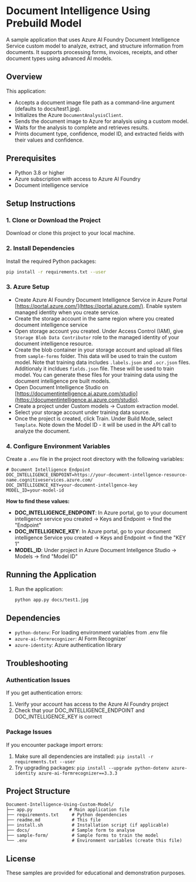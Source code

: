 # Document Intelligence Using Prebuild Model

A sample application that uses Azure AI Foundry Document Intelligence Service custom model to analyze, extract, and structure information from documents. It supports processing forms, invoices, receipts, and other document types using advanced AI models.

## Overview

This application:
- Accepts a document image file path as a command-line argument (defaults to docs/test1.jpg).
- Initializes the Azure `DocumentAnalysisClient`.
- Sends the document image to Azure for analysis using a custom model.
- Waits for the analysis to complete and retrieves results.
- Prints document type, confidence, model ID, and extracted fields with their values and confidence.


## Prerequisites

- Python 3.8 or higher
- Azure subscription with access to Azure AI Foundry
- Document intelligence service


## Setup Instructions

### 1. Clone or Download the Project

Download or clone this project to your local machine.

### 2. Install Dependencies

Install the required Python packages:

```bash
pip install -r requirements.txt --user
```

### 3. Azure Setup 
- Create Azure AI Foundry Document Intelligence Service in Azure Portal [https://portal.azure.com/](https://portal.azure.com/). Enable system managed identity when you create service. 
- Create the storage account in the same region where you created document intelligence service
- Open storage account you created. Under Access Control (IAM), give `Storage Blob Data Contributor` role to the managed identity of your document intelligence resource. 
- Create the blob container in your storage account and upload all files from `sample-forms` folder. This data will be used to train the custom model. Note that training data includes `.labels.json` and `.ocr.json` files. Additionaly it incldues `fields.json` file. These will be used to train model. You can generate these files for your training data using the document intelligence pre built models. 
- Open Document Intelligence Studio on [https://documentintelligence.ai.azure.com/studio](https://documentintelligence.ai.azure.com/studio).
- Create a project under Custom models → Custom extraction model.
- Select your storage account under training data source.
- Once the project is created, click Train. Under Build Mode, select `Template`. Note down the Model ID - it will be used in the API call to analyze the document.


### 4. Configure Environment Variables

Create a `.env` file in the project root directory with the following variables:

```env
# Document Intelligence Endpoint
DOC_INTELLIGENCE_ENDPOINT=https://your-document-intellgence-resource-name.cognitiveservices.azure.com/
DOC_INTELLIGENCE_KEY=your-document-intellgence-key
MODEL_ID=your-model-id
```

**How to find these values:**

- **DOC_INTELLIGENCE_ENDPOINT**: In Azure portal, go to your document intelligence service you created → Keys and Endpoint → find the "Endpoint"
- **DOC_INTELLIGENCE_KEY**: In Azure portal, go to your document intelligence Service you created → Keys and Endpoint → find the "KEY 1"
- **MODEL_ID**: Under project in Azure Document Intellgence Studio  → Models → find "Model ID"


## Running the Application

1. Run the application:
   ```bash
   python app.py docs/test1.jpg
   ```


## Dependencies

- `python-dotenv`: For loading environment variables from .env file
- `azure-ai-formrecognizer`: AI Form Recognizer`
- `azure-identity`: Azure authentication library

## Troubleshooting

### Authentication Issues

If you get authentication errors:
1. Verify your account has access to the Azure AI Foundry project
2. Check that your DOC_INTELLIGENCE_ENDPOINT and DOC_INTELLIGENCE_KEY is correct


### Package Issues

If you encounter package import errors:
1. Make sure all dependencies are installed: `pip install -r requirements.txt --user`
2. Try upgrading packages: `pip install --upgrade python-dotenv azure-identity azure-ai-formrecognizer==3.3.3`

## Project Structure

```
Document-Intelligence-Using-Custom-Model/
├── app.py              # Main application file
├── requirements.txt     # Python dependencies
├── readme.md            # This file
├── install.sh           # Installation script (if applicable)
├── docs/                # Sample form to analyse
├── sample-form/         # Sample forms to train the model
└── .env                 # Environment variables (create this file)
```

## License

These samples are provided for educational and demonstration purposes.